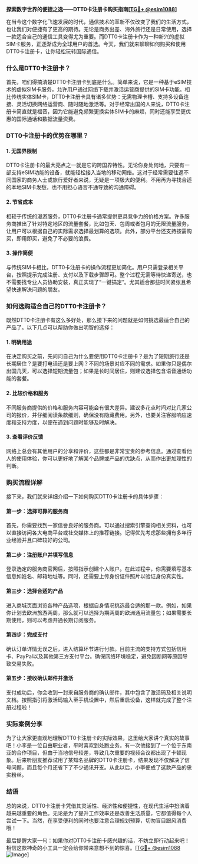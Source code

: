 **探索数字世界的便捷之选——DTT0卡注册卡购买指南[[TG💪+ @esim1088](https://t.me/s/esim1088)]**

在当今这个数字化飞速发展的时代，通信技术的革新不仅改变了我们的生活方式，也让我们对便捷有了更高的期待。无论是商务出差、海外旅行还是日常使用，选择一款适合自己的通信工具变得尤为重要。而DTT0卡注册卡作为一种新兴的虚拟SIM卡服务，正逐渐成为全球用户的首选。今天，我们就来聊聊如何购买和使用DTT0卡注册卡，让你轻松玩转国际通信。

### 什么是DTT0卡注册卡？

首先，咱们得搞清楚DTT0卡注册卡到底是什么。简单来说，它是一种基于eSIM技术的虚拟SIM卡服务，允许用户通过网络下载并激活运营商提供的SIM卡功能。相比传统实体SIM卡，DTT0卡注册卡具有诸多优势：无需物理卡槽、支持多设备连接、灵活切换网络运营商、随时随地激活等。对于经常出国的人来说，DTT0卡注册卡简直就是福音，因为它能避免频繁更换实体SIM卡的麻烦，同时还能享受更优惠的国际通话和数据流量资费。

### DTT0卡注册卡的优势在哪里？

#### 1. **无国界限制**
   DTT0卡注册卡的最大亮点之一就是它的跨国界特性。无论你身处何地，只要有一部支持eSIM功能的设备，就能轻松接入当地的移动网络。这对于经常需要往返不同国家的商务人士或旅行爱好者来说，无疑是一项极大的便利。不用再为寻找合适的本地SIM卡发愁，也不用担心语言不通导致的沟通障碍。

#### 2. **节省成本**
   相较于传统的漫游服务，DTT0卡注册卡通常提供更具竞争力的价格方案。许多服务商推出了针对特定地区的流量套餐，比如包天、包周或者包月的无限流量服务，让用户可以根据自己的实际需求选择最划算的选项。此外，部分平台还支持按需购买，即用即买，避免了不必要的浪费。

#### 3. **操作简便**
   与传统SIM卡相比，DTT0卡注册卡的操作流程更加简化。用户只需登录相关平台，按照提示完成注册、支付以及下载步骤即可。整个过程无需等待快递寄送，也不需要找专业人员协助安装，真正实现了“一键搞定”。尤其适合那些时间紧张且希望快速解决问题的朋友。

### 如何选购适合自己的DTT0卡注册卡？

既然DTT0卡注册卡有这么多好处，那么接下来的问题就是如何挑选最适合自己的产品了。以下几点可以帮助你做出明智的选择：

#### 1. **明确用途**
   在决定购买之前，先问问自己为什么要使用DTT0卡注册卡？是为了短期旅行还是长期居住？是要打电话还是要上网？不同的场景对应不同的需求。如果你只是偶尔出国几天，可以选择短期流量包；如果是长时间居住，则建议选择包含语音通话功能的套餐。

#### 2. **比较价格和服务**
   不同服务商提供的价格和服务内容可能会有很大差异。建议多花点时间对比几家公司的报价，并仔细阅读条款细则，确保没有隐藏费用。另外，也要关注客服响应速度和支持力度，以便在遇到问题时能够及时解决。

#### 3. **查看评价反馈**
   网络上总会有其他用户的分享和评价，这些都是非常宝贵的参考信息。通过查看他人的使用体验，你可以更好地了解某个品牌或产品的优缺点，从而作出更加理性的判断。

### 购买流程详解

接下来，我们就来详细介绍一下如何购买DTT0卡注册卡的具体步骤：

#### 第一步：选择可靠的服务商
   首先，你需要找到一家信誉良好的服务商。可以通过搜索引擎查询相关资料，也可以直接访问各大电商平台或社交媒体上的推荐链接。记得优先考虑那些拥有多年行业经验并且口碑较好的公司。

#### 第二步：注册账户并填写信息
   登录选定的服务商官网后，按照指示创建个人账户。在此过程中，你需要填写基本信息如姓名、邮箱地址等。同时，还需要上传身份证件照片以验证身份真实性。

#### 第三步：选择合适的产品
   进入商城页面浏览各种产品选项，根据自身情况挑选最合适的那一款。例如，如果你计划去欧洲旅游两周，那么就可以选择为期两周的欧洲通用流量包；如果需要长期使用，则可以考虑开通长期订阅服务。

#### 第四步：完成支付
   确认订单详情无误之后，进入结算环节进行付款。目前主流的支持方式包括信用卡、PayPal以及其他第三方支付平台。确保网络环境稳定，避免因断网等原因导致交易失败。

#### 第五步：接收确认邮件并激活
   支付成功后，你会收到一封来自服务商的确认邮件，其中包含了激活码及相关说明文档。按照指引将激活码输入至手机设置中，然后重启设备，这样就完成了整个注册过程啦！

### 实际案例分享

为了让大家更直观地理解DTT0卡注册卡的实际效果，这里给大家讲个真实的故事吧！小李是一位自由职业者，平时喜欢到处跑业务。有一次他接到了一个位于东南亚的合作项目，但由于当地信号较差，导致几次重要的视频会议都出现了卡顿现象。后来听朋友推荐试用了某知名品牌的DTT0卡注册卡，结果发现不仅解决了信号问题，而且每个月还省下了不少通讯开支。从此以后，小李便成了这款产品的忠实粉丝。

### 结语

总的来说，DTT0卡注册卡凭借其灵活性、经济性和便捷性，在现代生活中扮演着越来越重要的角色。无论是为了提升工作效率还是改善生活质量，它都值得每个人尝试一下。当然，在享受便利的同时也要注意合理规划预算，切勿盲目跟风消费哦！

最后提醒大家一句：如果你对DTT0卡注册卡感兴趣的话，不妨立即行动起来吧！相信这款神奇的小工具一定会给你带来意想不到的惊喜。[[TG💪+ @esim1088](https://t.me/s/esim1088) ![Image](https://i.postimg.cc/4NQfJmqS/Snipaste-2025-05-13-00-14-12.png)]